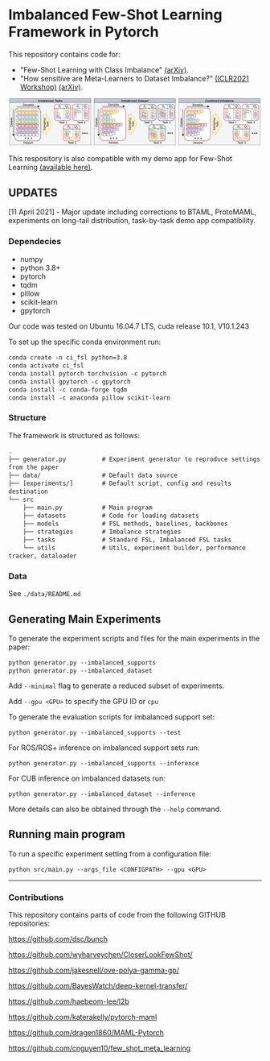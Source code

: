 # Imbalanced Few-Shot Learning Framework in Pytorch
This repository contains code for:
 * "Few-Shot Learning with Class Imbalance" [(arXiv)](http://arxiv.org/abs/2101.02523).
 * "How sensitive are Meta-Learners to Dataset Imbalance?" [(ICLR2021 Workshop)](https://openreview.net/forum?id=-vafHc91wO8&referrer=%5BAuthor%20Console%5D(%2Fgroup%3Fid%3DICLR.cc%2F2021%2FWorkshop%2FLearning_to_Learn%2FAuthors%23your-submissions)) [(arXiv)](http://arxiv.org/abs/2104.05344).

![Task Imbalance](https://github.com/mattochal/imbalanced_fsl_public/blob/master/imbalance_diagram.png?raw=true)

This respository is also compatible with my demo app for Few-Shot Learning [(available here)](http://github.com/mattochal/demo_fsl_public).

<!-- ![GUI Screenshot](https://github.com/mattochal/demo_fsl_dev/blob/master/demo.gif?raw=true) -->

## UPDATES
\[11 April 2021\] - Major update including corrections to BTAML, ProtoMAML, experiments on long-tail distribution, task-by-task demo app compatibility. 


### Dependecies

* numpy
* python 3.8+
* pytorch
* tqdm
* pillow
* scikit-learn
* gpytorch


Our code was tested on Ubuntu 16.04.7 LTS, cuda release 10.1, V10.1.243


To set up the specific conda environment run:
```
conda create -n ci_fsl python=3.8
conda activate ci_fsl
conda install pytorch torchvision -c pytorch
conda install gpytorch -c gpytorch
conda install -c conda-forge tqdm
conda install -c anaconda pillow scikit-learn
```

### Structure

The framework is structured as follows:

```
.
├── generator.py          # Experiment generator to reproduce settings from the paper
├── data/                 # Default data source
├── [experiments/]        # Default script, config and results destination
└── src
    ├── main.py           # Main program
    ├── datasets          # Code for loading datasets
    ├── models            # FSL methods, baselines, backbones
    ├── strategies        # Imbalance strategies
    ├── tasks             # Standard FSL, Imbalanced FSL tasks
    └── utils             # Utils, experiment builder, performance tracker, dataloader
```

### Data

See ```./data/README.md```



## Generating Main Experiments

To generate the experiment scripts and files for the main experiments in the paper:
```
python generator.py --imbalanced_supports
python generator.py --imbalanced_dataset
```
Add ```--minimal``` flag to generate a reduced subset of experiments.

Add ```--gpu <GPU>``` to specify the GPU ID or ```cpu```

To generate the evaluation scripts for imbalanced support set:
```
python generator.py --imbalanced_supports --test
```

For ROS/ROS+ inference on imbalanced support sets run:
```
python generator.py --imbalanced_supports --inference
```

For CUB inference on imbalanced datasets run:
```
python generator.py --imbalanced_dataset --inference
```

More details can also be obtained through the ```--help``` command.


## Running main program

To run a specific experiment setting from a configuration file:
```
python src/main.py --args_file <CONFIGPATH> --gpu <GPU>
```
<!--
Arguments from the ```CONFIGPATH``` can be overwriten by arguments passed through the command line.

Run ```python src/main.py --help``` for general help

For sepecific model/task/stategy arguments substitute key words and run any of the following:

```
python src/main.py  --model <MODEL> --help_model
python src/main.py  --task <TASK> --help_task
python src/main.py  --strategy <STRATEGY> --help_stategy
python src/main.py  --model <MODEL>   --task <TASK>  --task <STRATEGY>   --help_all```
```
-->

____

### Contributions
This repository contains parts of code from the following GITHUB repositories:

https://github.com/dsc/bunch

https://github.com/wyharveychen/CloserLookFewShot/

https://github.com/jakesnell/ove-polya-gamma-gp/

https://github.com/BayesWatch/deep-kernel-transfer/

https://github.com/haebeom-lee/l2b 

https://github.com/katerakelly/pytorch-maml 

https://github.com/dragen1860/MAML-Pytorch

https://github.com/cnguyen10/few_shot_meta_learning
